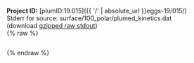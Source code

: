 **Project ID:** [plumID:19.015]({{ '/' | absolute_url }}eggs-19/015/)  
Stderr for source:  surface/100_polar/plumed_kinetics.dat   
(download [gzipped raw stdout](plumed_kinetics.dat.plumed.stdout.txt.gz))  
{% raw %}
<pre>
</pre>
{% endraw %}
